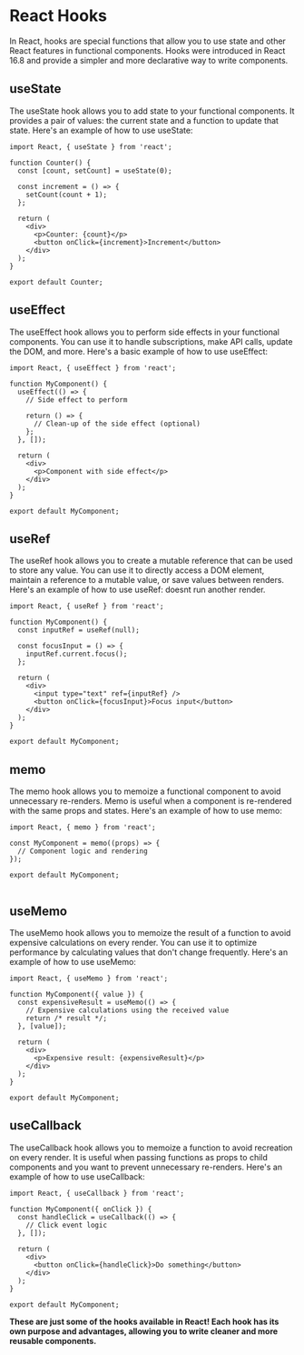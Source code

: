# React Hooks

In React, hooks are special functions that allow you to use state and other React features in functional components. Hooks were introduced in React 16.8 and provide a simpler and more declarative way to write components.

## useState

The useState hook allows you to add state to your functional components. It provides a pair of values: the current state and a function to update that state. Here's an example of how to use useState:

```
import React, { useState } from 'react';

function Counter() {
  const [count, setCount] = useState(0);

  const increment = () => {
    setCount(count + 1);
  };

  return (
    <div>
      <p>Counter: {count}</p>
      <button onClick={increment}>Increment</button>
    </div>
  );
}

export default Counter;
```
## useEffect

The useEffect hook allows you to perform side effects in your functional components. You can use it to handle subscriptions, make API calls, update the DOM, and more. Here's a basic example of how to use useEffect:

```
import React, { useEffect } from 'react';

function MyComponent() {
  useEffect(() => {
    // Side effect to perform

    return () => {
      // Clean-up of the side effect (optional)
    };
  }, []);

  return (
    <div>
      <p>Component with side effect</p>
    </div>
  );
}

export default MyComponent;

```
## useRef

The useRef hook allows you to create a mutable reference that can be used to store any value. You can use it to directly access a DOM element, maintain a reference to a mutable value, or save values between renders. Here's an example of how to use useRef:
doesnt run another render.
```
import React, { useRef } from 'react';

function MyComponent() {
  const inputRef = useRef(null);

  const focusInput = () => {
    inputRef.current.focus();
  };

  return (
    <div>
      <input type="text" ref={inputRef} />
      <button onClick={focusInput}>Focus input</button>
    </div>
  );
}

export default MyComponent;

```

## memo
The memo hook allows you to memoize a functional component to avoid unnecessary re-renders. Memo is useful when a component is re-rendered with the same props and states. Here's an example of how to use memo:

```
import React, { memo } from 'react';

const MyComponent = memo((props) => {
  // Component logic and rendering
});

export default MyComponent;


```

## useMemo

The useMemo hook allows you to memoize the result of a function to avoid expensive calculations on every render. You can use it to optimize performance by calculating values that don't change frequently. Here's an example of how to use useMemo:

```
import React, { useMemo } from 'react';

function MyComponent({ value }) {
  const expensiveResult = useMemo(() => {
    // Expensive calculations using the received value
    return /* result */;
  }, [value]);

  return (
    <div>
      <p>Expensive result: {expensiveResult}</p>
    </div>
  );
}

export default MyComponent;

```
## useCallback

The useCallback hook allows you to memoize a function to avoid recreation on every render. It is useful when passing functions as props to child components and you want to prevent unnecessary re-renders. Here's an example of how to use useCallback:

```
import React, { useCallback } from 'react';

function MyComponent({ onClick }) {
  const handleClick = useCallback(() => {
    // Click event logic
  }, []);

  return (
    <div>
      <button onClick={handleClick}>Do something</button>
    </div>
  );
}

export default MyComponent;

```

**These are just some of the hooks available in React! Each hook has its own purpose and advantages, allowing you to write cleaner and more reusable components.**
